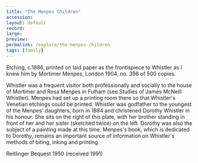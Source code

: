 ```yaml
---
title: "The Menpes Children"
accession:
layout: default
record:
large:
preview:
permalink: /explore/the-menpes-children
tags: [family]
---
```



Etching, c.1886, printed on laid paper as the frontispiece to Whistler as I knew him by Mortimer Menpes, London 1904, no. 398 of 500 copies.

Whistler was a frequent visitor both professionally and socially to the house of Mortimer and Rosa Menpes in Fulham (see Studies of James McNeill Whistler). Menpes had set up a printing room there so that Whistler's Venetian etchings could be printed. Whistler was godfather to the youngest of the Menpes' daughters, born in 1884 and christened Dorothy Whistler in his honour. She sits on the right of this plate, with her brother standing in front of her and her sister (sketched twice) on the left. Dorothy was also the subject of a painting made at this time. Menpes's book, which is dedicated to Dorothy, remains an important source of information on Whistler's methods of biting, inking and printing.

Reitlinger Bequest 1950 (received 1991)
